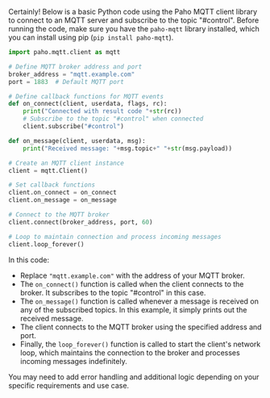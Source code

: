 Certainly! Below is a basic Python code using the Paho MQTT client library to connect to an MQTT server and subscribe to the topic "#control". Before running the code, make sure you have the `paho-mqtt` library installed, which you can install using pip (`pip install paho-mqtt`).

```python
import paho.mqtt.client as mqtt

# Define MQTT broker address and port
broker_address = "mqtt.example.com"
port = 1883  # Default MQTT port

# Define callback functions for MQTT events
def on_connect(client, userdata, flags, rc):
    print("Connected with result code "+str(rc))
    # Subscribe to the topic "#control" when connected
    client.subscribe("#control")

def on_message(client, userdata, msg):
    print("Received message: "+msg.topic+" "+str(msg.payload))

# Create an MQTT client instance
client = mqtt.Client()

# Set callback functions
client.on_connect = on_connect
client.on_message = on_message

# Connect to the MQTT broker
client.connect(broker_address, port, 60)

# Loop to maintain connection and process incoming messages
client.loop_forever()
```

In this code:

- Replace `"mqtt.example.com"` with the address of your MQTT broker.
- The `on_connect()` function is called when the client connects to the broker. It subscribes to the topic "#control" in this case.
- The `on_message()` function is called whenever a message is received on any of the subscribed topics. In this example, it simply prints out the received message.
- The client connects to the MQTT broker using the specified address and port.
- Finally, the `loop_forever()` function is called to start the client's network loop, which maintains the connection to the broker and processes incoming messages indefinitely.

You may need to add error handling and additional logic depending on your specific requirements and use case.
